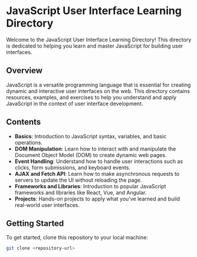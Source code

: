 # JavaScript User Interface Learning Directory

Welcome to the JavaScript User Interface Learning Directory! This directory is dedicated to helping you learn and master JavaScript for building user interfaces.

## Overview

JavaScript is a versatile programming language that is essential for creating dynamic and interactive user interfaces on the web. This directory contains resources, examples, and exercises to help you understand and apply JavaScript in the context of user interface development.

## Contents

- **Basics**: Introduction to JavaScript syntax, variables, and basic operations.
- **DOM Manipulation**: Learn how to interact with and manipulate the Document Object Model (DOM) to create dynamic web pages.
- **Event Handling**: Understand how to handle user interactions such as clicks, form submissions, and keyboard events.
- **AJAX and Fetch API**: Learn how to make asynchronous requests to servers to update the UI without reloading the page.
- **Frameworks and Libraries**: Introduction to popular JavaScript frameworks and libraries like React, Vue, and Angular.
- **Projects**: Hands-on projects to apply what you've learned and build real-world user interfaces.

## Getting Started

To get started, clone this repository to your local machine:

```bash
git clone <repository-url>
